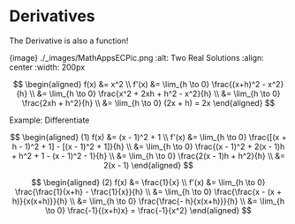 # Derivatives


The Derivative is also a function!

{image} ./_images/MathAppsECPic.png
:alt: Two Real Solutions
:align: center
:width: 200px

$$
\begin{aligned}
f(x) &= x^2 \\
f'(x) &= \lim_{h \to 0} \frac{(x+h)^2 - x^2}{h} \\
    &= \lim_{h \to 0} \frac{x^2 + 2xh + h^2 - x^2}{h} \\
    &= \lim_{h \to 0} \frac{2xh + h^2}{h} \\
    &= \lim_{h \to 0} (2x + h) = 2x
\end{aligned}
$$

Example: Differentiate

$$
\begin{aligned}
(1) f(x) &= (x - 1)^2 + 1 \\
f'(x) &= \lim_{h \to 0} \frac{[(x + h - 1)^2 + 1] - [(x - 1)^2 + 1]}{h} \\
    &= \lim_{h \to 0} \frac{(x - 1)^2 + 2(x - 1)h + h^2 + 1 - (x - 1)^2 - 1}{h} \\
    &= \lim_{h \to 0} \frac{2(x - 1)h + h^2}{h} \\
    &= 2(x - 1)
\end{aligned}
$$

$$
\begin{aligned}
(2) f(x) &= \frac{1}{x} \\
f'(x) &= \lim_{h \to 0} \frac{\frac{1}{x+h} - \frac{1}{x}}{h} \\
    &= \lim_{h \to 0} \frac{\frac{x - (x + h)}{x(x+h)}}{h}  \\
    &= \lim_{h \to 0} \frac{\frac{- h}{x(x+h)}}{h}  \\
    &= \lim_{h \to 0} \frac{-1}{(x+h)x} = \frac{-1}{x^2}
\end{aligned}
$$
